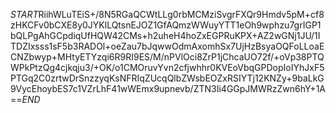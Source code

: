 $START$RiihWLuTEiS+/8N5RGaQCWtLLg0rbMCMziSvgrFXQr9Hmdv5pM+cf8zHKCFv0bCXE8y0JYKlLQtsnEJOZ1GfAQmzWWuyYTT1eOh9wphzu7grIGP1bQLPgAhGCpdiqUfHQW42CMs+h2uheH4hoZxEGPRuKPX+AZ2wGNj1JU/1ITDZIxsss1sF5b3RADOl+oeZau7bJqwwOdmAxomhSx7UjHzBsyaOQFoLLoaECNZbwyp+MHtyETYzqi6R9RI9ES/M/nPVlOci8ZrP1jChcaUO72f/+oVp38PTQWPkPtzQg4cjkqju3/+OK/o1CMOruvYvn2cfjwhhr0KVEoVbqGPDopIoIYhJxF5PTGq2C0zrtwDrSnzzyqKsNFRIqZUcqQlbZWsbEOZxRSIYTj12KNZy+9baLkG9VycEhoybES7c1VZrLhF41wWEmx9upnevb/ZTN3Ii4GGpJMWRzZwn6hY+1A==$END$